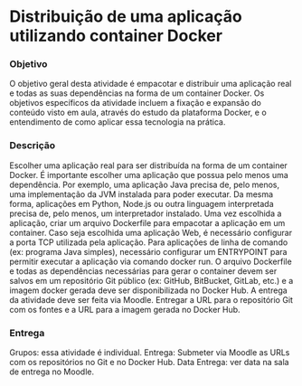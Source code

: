 # Distribuição de uma aplicação utilizando container Docker
### Objetivo
O objetivo geral desta atividade é empacotar e distribuir uma aplicação real e todas as suas dependências na forma de um container Docker. Os objetivos específicos da atividade incluem a fixação e expansão do conteúdo visto em aula, através do estudo da plataforma Docker, e o entendimento de como aplicar essa tecnologia na prática.
### Descrição
Escolher uma aplicação real para ser distribuída na forma de um container Docker. É importante escolher uma aplicação que possua pelo menos uma dependência. Por exemplo, uma aplicação Java precisa de, pelo menos, uma implementação da JVM instalada para poder executar. Da mesma forma, aplicações em Python, Node.js ou outra linguagem interpretada precisa de, pelo menos, um interpretador instalado.
Uma vez escolhida a aplicação, criar um arquivo Dockerfile para empacotar a aplicação em um container. Caso seja escolhida uma aplicação Web, é necessário configurar a porta TCP utilizada pela aplicação. Para aplicações de linha de comando (ex: programa Java simples), necessário configurar um ENTRYPOINT para permitir executar a aplicação via comando docker run.
O arquivo Dockerfile e todas as dependências necessárias para gerar o container devem ser salvos em um repositório Git público (ex: GitHub, BitBucket, GitLab, etc.) e a imagem docker gerada deve ser disponibilizada no Docker Hub. A entrega da atividade deve ser feita via Moodle. Entregar a URL para o repositório Git com os fontes e a URL para a imagem gerada no Docker Hub.
### Entrega
Grupos: essa atividade é individual.
Entrega: Submeter via Moodle as URLs com os repositórios no Git e no Docker Hub. Data Entrega: ver data na sala de entrega no Moodle.
